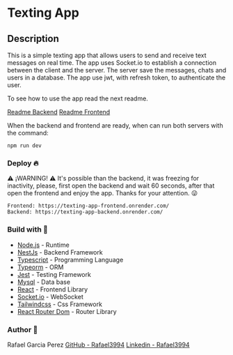 # Texting App

## Description

This is a simple texting app that allows users to send and receive text messages on real time. The app uses Socket.io to establish a connection between the client and the server. The server save the messages, chats and users in a database. The app use jwt, with refresh token, to authenticate the user.

To see how to use the app read the next readme.

[Readme Backend](./apps/backend/README.md)
[Readme Frontend](./apps/frontend/README.md)

When the backend and frontend are ready, when can run both servers with the command:
```
npm run dev
```

### Deploy 🔥
⚠️ ¡WARNING! ⚠️
It's possible than the backend, it was freezing for inactivity, please, first open the backend and wait 60 seconds, after that open the frontend and enjoy the app.
Thanks for your attention. 😜
```
Frontend: https://texting-app-frontend.onrender.com/
Backend: https://texting-app-backend.onrender.com/
```
### Build with 🔨
* [Node.js](https://nodejs.org/es/) - Runtime
* [NestJs](https://nestjs.com/) - Backend Framework
* [Typescript](https://www.typescriptlang.org/) - Programming Language
* [Typeorm](https://typeorm.io/) - ORM
* [Jest](https://jestjs.io/) - Testing Framework
* [Mysql](https://www.mysql.com) - Data base
* [React](https://es.react.dev/) - Frontend Library
* [Socket.io](https://socket.io/) - WebSocket
* [Tailwindcss](https://tailwindcss.com/) - Css Framework
* [React Router Dom](https://reactrouter.com/en/main) - Router Library
  
### Author 👑
Rafael Garcia Perez
[GitHub - Rafael3994](https://github.com/Rafael3994)
[Linkedin - Rafael3994](https://www.linkedin.com/in/rafael3994/)

